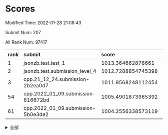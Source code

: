 # Scores

Modified Time: 2022-01-28 21:08:43

Submit Num: 207

All Rank Num: 97417

| rank |               submit               |       score        |       sigma        | pk_num |
| :--- | :--------------------------------- | :----------------- | :----------------- | :----- |
| 1    | jsonzb.test.test_1                 | 1013.364662878661  | 0.8012326259898032 | 1879   |
| 2    | jsonzb.test.submission_level_4     | 1012.7288854745398 | 0.8130420768573933 | 1878   |
| 3    | cpp.21_12_24.submission-2b2ea0d7   | 1011.9568248112454 | 0.7766133325351455 | 1881   |
| 54   | cpp.2022_01_09.submission-816672bd | 1005.4901873965392 | 0.7276991913610651 | 1883   |
| 61   | cpp.2022_01_09.submission-5b0e3de2 | 1004.2556338573119 | 0.7130096740869621 | 1885   |


<details>
<summary>全部</summary>

| rank |                 submit                 |       score        |       sigma        | pk_num |
| :--- | :------------------------------------- | :----------------- | :----------------- | :----- |
| 1    | jsonzb.test.test_1                     | 1013.364662878661  | 0.8012326259898032 | 1879   |
| 2    | jsonzb.test.submission_level_4         | 1012.7288854745398 | 0.8130420768573933 | 1878   |
| 3    | cpp.21_12_24.submission-2b2ea0d7       | 1011.9568248112454 | 0.7766133325351455 | 1881   |
| 4    | gobigger.level_3.submission_level_3_9  | 1011.79571347211   | 0.7682446142750315 | 1884   |
| 5    | gobigger.level_3.submission_level_3_2  | 1011.4214109506437 | 0.7671695609280063 | 1882   |
| 6    | gobigger.level_3.submission_level_3_5  | 1011.2458774381143 | 0.7667731466250886 | 1885   |
| 7    | gobigger.level_3.submission_level_3_32 | 1011.2096167244888 | 0.7637322478298614 | 1884   |
| 8    | gobigger.level_3.submission_level_3_40 | 1010.7712104747403 | 0.7838578286927332 | 1886   |
| 9    | gobigger.level_3.submission_level_3_31 | 1010.5648105443418 | 0.769095059200108  | 1885   |
| 10   | gobigger.level_3.submission_level_3_21 | 1010.5439876092189 | 0.7604318503830129 | 1881   |
| 11   | gobigger.level_3.submission_level_3_27 | 1010.3423113836208 | 0.7553159582396458 | 1883   |
| 12   | gobigger.level_3.submission_level_3_46 | 1010.3069451138674 | 0.7364567612795555 | 1883   |
| 13   | gobigger.level_3.submission_level_3_42 | 1010.2915077823371 | 0.7744747990953    | 1880   |
| 14   | gobigger.level_3.submission_level_3_6  | 1010.283811735466  | 0.7705725929243977 | 1889   |
| 15   | gobigger.level_3.submission_level_3_45 | 1010.2607906702826 | 0.7738718413447009 | 1877   |
| 16   | gobigger.level_3.submission_level_3_49 | 1010.2048070514242 | 0.775384254675791  | 1886   |
| 17   | gobigger.level_3.submission_level_3_13 | 1010.1713810755614 | 0.748178297317609  | 1882   |
| 18   | gobigger.level_3.submission_level_3_19 | 1010.1633776834984 | 0.7677107533175263 | 1879   |
| 19   | gobigger.level_3.submission_level_3_20 | 1010.1319853626271 | 0.7837787227758919 | 1881   |
| 20   | gobigger.level_3.submission_level_3_7  | 1010.1308484394879 | 0.7883478079489992 | 1878   |
| 21   | gobigger.level_3.submission_level_3_47 | 1010.1079229679207 | 0.7468043197200108 | 1881   |
| 22   | gobigger.level_3.submission_level_3_0  | 1010.079083269938  | 0.7491448337221043 | 1887   |
| 23   | gobigger.level_3.submission_level_3_48 | 1010.0000164026213 | 0.7484088213253313 | 1885   |
| 24   | gobigger.level_3.submission_level_3_39 | 1009.9543199775326 | 0.762466241806646  | 1881   |
| 25   | gobigger.level_3.submission_level_3_15 | 1009.908475899352  | 0.7593949967842377 | 1885   |
| 26   | gobigger.level_3.submission_level_3_30 | 1009.8788168203889 | 0.7297848416156766 | 1884   |
| 27   | gobigger.level_3.submission_level_3_14 | 1009.8749715683641 | 0.7575487798425486 | 1880   |
| 28   | gobigger.level_3.submission_level_3_44 | 1009.8420295301861 | 0.7692236621874986 | 1885   |
| 29   | gobigger.level_3.submission_level_3_26 | 1009.8285220360517 | 0.7464687917233478 | 1885   |
| 30   | gobigger.level_3.submission_level_3_28 | 1009.7627059921563 | 0.7329615953943742 | 1877   |
| 31   | gobigger.level_3.submission_level_3_8  | 1009.6134823161606 | 0.7358640944895649 | 1883   |
| 32   | gobigger.level_3.submission_level_3_36 | 1009.594761072247  | 0.752032792027206  | 1885   |
| 33   | gobigger.level_3.submission_level_3_25 | 1009.5729292931326 | 0.7671321762493154 | 1885   |
| 34   | gobigger.level_3.submission_level_3_17 | 1009.555961034116  | 0.7573024606309832 | 1881   |
| 35   | gobigger.level_3.submission_level_3_23 | 1009.5341354560774 | 0.7480145685992039 | 1884   |
| 36   | gobigger.level_3.submission_level_3_1  | 1009.514266914254  | 0.7539156565776539 | 1880   |
| 37   | gobigger.level_3.submission_level_3_16 | 1009.479817388821  | 0.7744004448728992 | 1881   |
| 38   | gobigger.level_3.submission_level_3_3  | 1009.4486926244758 | 0.7718286456273065 | 1887   |
| 39   | gobigger.level_3.submission_level_3_34 | 1009.4333370475271 | 0.7577343946947737 | 1884   |
| 40   | gobigger.level_3.submission_level_3_37 | 1009.3927314966271 | 0.742056894838328  | 1883   |
| 41   | gobigger.level_3.submission_level_3_24 | 1009.3596937580124 | 0.7583373139343839 | 1879   |
| 42   | gobigger.level_3.submission_level_3_35 | 1009.3383644187347 | 0.7481941467731005 | 1881   |
| 43   | gobigger.level_3.submission_level_3_12 | 1009.3299531487589 | 0.7389593524471236 | 1880   |
| 44   | gobigger.level_3.submission_level_3_4  | 1009.3273557048545 | 0.748126755304473  | 1882   |
| 45   | gobigger.level_3.submission_level_3_38 | 1009.3127100017159 | 0.756855046871367  | 1887   |
| 46   | gobigger.level_3.submission_level_3_43 | 1009.2896823529538 | 0.7515860901724168 | 1885   |
| 47   | gobigger.level_3.submission_level_3_11 | 1009.2319326407872 | 0.7562820969984118 | 1882   |
| 48   | gobigger.level_3.submission_level_3_10 | 1008.7338403047538 | 0.7473974510689442 | 1878   |
| 49   | gobigger.level_3.submission_level_3_18 | 1008.5563345652776 | 0.7603683901545845 | 1885   |
| 50   | gobigger.level_3.submission_level_3_41 | 1008.4115909647279 | 0.7539980629573289 | 1890   |
| 51   | gobigger.level_3.submission_level_3_22 | 1008.3457882940208 | 0.7669798004144754 | 1885   |
| 52   | gobigger.level_3.submission_level_3_33 | 1008.3122025890256 | 0.7312770813411148 | 1884   |
| 53   | gobigger.level_3.submission_level_3_29 | 1008.2380686812431 | 0.7467889302036609 | 1882   |
| 54   | cpp.2022_01_09.submission-816672bd     | 1005.4901873965392 | 0.7276991913610651 | 1883   |
| 55   | gobigger.level_1.submission_level_1_16 | 1005.0599293717407 | 0.73853087863725   | 1881   |
| 56   | gobigger.level_1.submission_level_1_36 | 1004.875631737935  | 0.7238482377707065 | 1886   |
| 57   | gobigger.level_1.submission_level_1_2  | 1004.514430619588  | 0.7312265497940966 | 1885   |
| 58   | gobigger.level_1.submission_level_1_19 | 1004.4494339817114 | 0.7196321962763295 | 1878   |
| 59   | gobigger.level_1.submission_level_1_28 | 1004.345433518386  | 0.7067419271329227 | 1887   |
| 60   | gobigger.level_1.submission_level_1_5  | 1004.2824215165817 | 0.7277041733562769 | 1886   |
| 61   | cpp.2022_01_09.submission-5b0e3de2     | 1004.2556338573119 | 0.7130096740869621 | 1885   |
| 62   | gobigger.level_1.submission_level_1_7  | 1004.0160572298993 | 0.7216349282330199 | 1886   |
| 63   | gobigger.level_1.submission_level_1_48 | 1003.9818425834901 | 0.715441744596013  | 1886   |
| 64   | gobigger.level_1.submission_level_1_21 | 1003.9576578891491 | 0.7231344127339452 | 1884   |
| 65   | gobigger.level_1.submission_level_1_6  | 1003.9096983851595 | 0.7129225219739384 | 1884   |
| 66   | gobigger.level_1.submission_level_1_15 | 1003.8908171985204 | 0.7055018549416195 | 1881   |
| 67   | gobigger.level_1.submission_level_1_37 | 1003.8626907250082 | 0.7084532405677183 | 1884   |
| 68   | gobigger.level_1.submission_level_1_29 | 1003.8613949335695 | 0.714168564870325  | 1883   |
| 69   | gobigger.level_1.submission_level_1_1  | 1003.7784428773112 | 0.7192562135895185 | 1882   |
| 70   | gobigger.level_1.submission_level_1_33 | 1003.771533140728  | 0.7160776573744678 | 1882   |
| 71   | gobigger.level_1.submission_level_1_0  | 1003.7195829533617 | 0.7132234878540246 | 1884   |
| 72   | gobigger.level_1.submission_level_1_17 | 1003.6689249920644 | 0.7073267916125714 | 1878   |
| 73   | gobigger.level_1.submission_level_1_32 | 1003.5800003987081 | 0.7158893953658201 | 1877   |
| 74   | gobigger.level_1.submission_level_1_9  | 1003.5468428616526 | 0.7200690651244814 | 1881   |
| 75   | gobigger.level_1.submission_level_1_18 | 1003.517078362086  | 0.7194957308304005 | 1881   |
| 76   | gobigger.level_1.submission_level_1_26 | 1003.5071985478212 | 0.7261440921501467 | 1884   |
| 77   | gobigger.level_1.submission_level_1_13 | 1003.4254893534398 | 0.7152570174764705 | 1880   |
| 78   | gobigger.level_1.submission_level_1_34 | 1003.4234724979085 | 0.7155642125064923 | 1885   |
| 79   | gobigger.level_1.submission_level_1_45 | 1003.4189869058788 | 0.7177387367335997 | 1885   |
| 80   | gobigger.level_1.submission_level_1_46 | 1003.3570618472194 | 0.7119499867925401 | 1880   |
| 81   | gobigger.level_1.submission_level_1_20 | 1003.3349814114982 | 0.7187161467006641 | 1882   |
| 82   | gobigger.level_1.submission_level_1_43 | 1003.3170312527168 | 0.7237411154763934 | 1877   |
| 83   | gobigger.level_1.submission_level_1_11 | 1003.1401140807793 | 0.7124031611105034 | 1882   |
| 84   | gobigger.level_1.submission_level_1_42 | 1003.0943963219264 | 0.7203077846192865 | 1880   |
| 85   | gobigger.level_1.submission_level_1_30 | 1003.058590609996  | 0.7240473747184802 | 1880   |
| 86   | gobigger.level_1.submission_level_1_24 | 1002.9820888772151 | 0.7029285746115416 | 1876   |
| 87   | gobigger.level_1.submission_level_1_39 | 1002.9523698312703 | 0.7138561840784675 | 1885   |
| 88   | gobigger.level_1.submission_level_1_12 | 1002.8633474445877 | 0.7182735037443944 | 1885   |
| 89   | gobigger.level_1.submission_level_1_27 | 1002.7913958097633 | 0.7061164642068763 | 1883   |
| 90   | gobigger.level_1.submission_level_1_3  | 1002.790317487713  | 0.7315319392089619 | 1879   |
| 91   | gobigger.level_1.submission_level_1_14 | 1002.6407843886012 | 0.7062039475106959 | 1881   |
| 92   | gobigger.level_1.submission_level_1_25 | 1002.5457118437844 | 0.708527745302209  | 1879   |
| 93   | gobigger.level_1.submission_level_1_44 | 1002.5101717498206 | 0.7174773133697594 | 1884   |
| 94   | gobigger.level_1.submission_level_1_47 | 1002.3355558179409 | 0.713865657871837  | 1885   |
| 95   | gobigger.level_1.submission_level_1_22 | 1002.2947842140675 | 0.7053042436621717 | 1880   |
| 96   | gobigger.level_1.submission_level_1_40 | 1002.2581621533736 | 0.704827819910351  | 1882   |
| 97   | gobigger.level_1.submission_level_1_41 | 1002.2286593825977 | 0.7120621942117215 | 1885   |
| 98   | gobigger.level_1.submission_level_1_10 | 1002.2258844552895 | 0.7213869991955817 | 1881   |
| 99   | gobigger.level_1.submission_level_1_35 | 1002.1878592268744 | 0.7034938307586239 | 1886   |
| 100  | gobigger.level_1.submission_level_1_8  | 1002.1232139660714 | 0.7107480945281249 | 1875   |
| 101  | gobigger.level_1.submission_level_1_23 | 1002.0917708018992 | 0.7112963469631217 | 1882   |
| 102  | gobigger.level_1.submission_level_1_49 | 1002.0003494901965 | 0.7189149909169931 | 1881   |
| 103  | gobigger.level_1.submission_level_1_38 | 1001.8217903509842 | 0.7079385154505333 | 1881   |
| 104  | gobigger.level_1.submission_level_1_31 | 1001.7583762178318 | 0.7232028080102217 | 1883   |
| 105  | gobigger.level_1.submission_level_1_4  | 1001.3565137112835 | 0.7152801397491572 | 1882   |
| 106  | gobigger.random.submission_random_38   | 997.239809591477   | 0.694993232523655  | 1878   |
| 107  | gobigger.random.submission_random_21   | 997.2038700410715  | 0.7152408421776293 | 1884   |
| 108  | gobigger.random.submission_random_28   | 997.1362829206454  | 0.7035232537753104 | 1884   |
| 109  | gobigger.random.submission_random_27   | 997.1222646357253  | 0.7058602710361785 | 1882   |
| 110  | gobigger.random.submission_random_37   | 997.0049525806564  | 0.703944498715957  | 1884   |
| 111  | gobigger.random.submission_random_36   | 996.9500802326137  | 0.7134687601111251 | 1883   |
| 112  | gobigger.random.submission_random_23   | 996.9327768129191  | 0.7188436596786522 | 1882   |
| 113  | gobigger.random.submission_random_9    | 996.9216369805873  | 0.7121361454585812 | 1884   |
| 114  | gobigger.random.submission_random_34   | 996.8507446671694  | 0.7155414396075154 | 1880   |
| 115  | gobigger.random.submission_random_19   | 996.7538845932102  | 0.717849828628311  | 1881   |
| 116  | gobigger.random.submission_random_10   | 996.7133946727961  | 0.7165164294098748 | 1882   |
| 117  | gobigger.random.submission_random_17   | 996.469381925444   | 0.7122389717324988 | 1880   |
| 118  | gobigger.random.submission_random_18   | 996.4418555433595  | 0.7105960089669469 | 1884   |
| 119  | gobigger.random.submission_random_45   | 996.3768647942247  | 0.6921671560292953 | 1886   |
| 120  | gobigger.random.submission_random_7    | 996.3719527319303  | 0.7125198298403936 | 1882   |
| 121  | gobigger.random.submission_random_8    | 996.3569929032012  | 0.7037910386482151 | 1876   |
| 122  | gobigger.random.submission_random_14   | 996.3366843126415  | 0.7053434433624652 | 1882   |
| 123  | gobigger.random.submission_random_22   | 996.2963255669581  | 0.720486637743467  | 1883   |
| 124  | gobigger.random.submission_random_29   | 996.2867481821218  | 0.7071312767751572 | 1882   |
| 125  | gobigger.random.submission_random_44   | 996.2667888838596  | 0.7056508221725661 | 1887   |
| 126  | gobigger.random.submission_random_16   | 996.2324177655726  | 0.7124723947362902 | 1883   |
| 127  | gobigger.random.submission_random_31   | 996.1884648921348  | 0.7043788240941163 | 1882   |
| 128  | gobigger.random.submission_random_26   | 996.1446372905212  | 0.699362700089616  | 1880   |
| 129  | gobigger.random.submission_random_46   | 996.0787230072642  | 0.7043129040122306 | 1881   |
| 130  | gobigger.random.submission_random_13   | 996.0761796702525  | 0.7177556973000777 | 1886   |
| 131  | gobigger.random.submission_random_24   | 996.0718614276816  | 0.7183777513884386 | 1878   |
| 132  | gobigger.random.submission_random_15   | 996.067215593897   | 0.7039214002508614 | 1885   |
| 133  | gobigger.random.submission_random_42   | 996.0223230758297  | 0.7270695540621468 | 1879   |
| 134  | gobigger.random.submission_random_5    | 995.9929906623125  | 0.7119576105644401 | 1879   |
| 135  | gobigger.random.submission_random_6    | 995.9922723182042  | 0.7060430829774572 | 1886   |
| 136  | gobigger.random.submission_random_0    | 995.938100405565   | 0.7073834961585892 | 1884   |
| 137  | gobigger.random.submission_random_41   | 995.9170073153433  | 0.7133512596585083 | 1879   |
| 138  | gobigger.random.submission_random_3    | 995.8624060772335  | 0.71038372832243   | 1880   |
| 139  | gobigger.random.submission_random_32   | 995.8185257614869  | 0.7100715986336111 | 1877   |
| 140  | gobigger.random.submission_random_39   | 995.7887198616825  | 0.7117536466603499 | 1882   |
| 141  | gobigger.random.submission_random_11   | 995.6954437845898  | 0.7084654009348197 | 1884   |
| 142  | gobigger.random.submission_random_30   | 995.6162498300887  | 0.7074527086974358 | 1887   |
| 143  | gobigger.random.submission_random_35   | 995.6001601236167  | 0.7017308184473925 | 1885   |
| 144  | gobigger.random.submission_random_33   | 995.5742087855924  | 0.7092931050607206 | 1888   |
| 145  | gobigger.random.submission_random_40   | 995.5724381066118  | 0.7245734858354822 | 1882   |
| 146  | gobigger.random.submission_random_2    | 995.5415793694069  | 0.7154148668023078 | 1882   |
| 147  | gobigger.random.submission_random_4    | 995.4165186765132  | 0.7141465624865303 | 1884   |
| 148  | gobigger.random.submission_random_43   | 995.3187816736588  | 0.7035846677903479 | 1885   |
| 149  | gobigger.random.submission_random_49   | 995.2921376064181  | 0.7109185839204174 | 1880   |
| 150  | gobigger.random.submission_random_20   | 995.1460838111943  | 0.7123026442388302 | 1880   |
| 151  | gobigger.random.submission_random_12   | 994.9889780400094  | 0.7168715200046722 | 1880   |
| 152  | gobigger.random.submission_random_25   | 994.9441796146804  | 0.7207917452914439 | 1887   |
| 153  | gobigger.random.submission_random_1    | 994.8888989484113  | 0.7205732221411427 | 1876   |
| 154  | gobigger.random.submission_random_47   | 994.8839834009631  | 0.7018741869399434 | 1876   |
| 155  | gobigger.random.submission_random_48   | 994.5241478253685  | 0.7245989051315949 | 1884   |
| 156  | gobigger.level_2.submission_level_2_46 | 994.0448638424449  | 0.7200542791734411 | 1887   |
| 157  | gobigger.level_2.submission_level_2_23 | 993.4590840221277  | 0.7324818506271304 | 1886   |
| 158  | gobigger.level_2.submission_level_2_6  | 993.3742315489346  | 0.7382116806354768 | 1881   |
| 159  | gobigger.level_2.submission_level_2_0  | 993.2288360454424  | 0.7371998402945823 | 1886   |
| 160  | gobigger.level_2.submission_level_2_14 | 993.1743452230946  | 0.7550178171127909 | 1884   |
| 161  | gobigger.level_2.submission_level_2_39 | 993.0861396686796  | 0.7549373998347195 | 1880   |
| 162  | gobigger.level_2.submission_level_2_17 | 992.907877792948   | 0.73557260073816   | 1883   |
| 163  | gobigger.level_2.submission_level_2_24 | 992.8913023319568  | 0.7472892311308565 | 1884   |
| 164  | gobigger.level_2.submission_level_2_15 | 992.8322104507314  | 0.7355112192275018 | 1884   |
| 165  | gobigger.level_2.submission_level_2_48 | 992.7697926564396  | 0.7312131451029777 | 1882   |
| 166  | gobigger.level_2.submission_level_2_1  | 992.7495143711361  | 0.7465638068382577 | 1884   |
| 167  | gobigger.level_2.submission_level_2_32 | 992.6592064022137  | 0.7395063491730312 | 1886   |
| 168  | gobigger.level_2.submission_level_2_40 | 992.5504859584381  | 0.7434817703148047 | 1882   |
| 169  | gobigger.level_2.submission_level_2_22 | 992.5284801976883  | 0.7430328206266443 | 1883   |
| 170  | gobigger.level_2.submission_level_2_12 | 992.4824889774867  | 0.7642137411606895 | 1879   |
| 171  | gobigger.level_2.submission_level_2_30 | 992.4299513987928  | 0.7426754662426638 | 1885   |
| 172  | gobigger.level_2.submission_level_2_3  | 992.3857195922176  | 0.7566317131735931 | 1880   |
| 173  | gobigger.level_2.submission_level_2_25 | 992.2584890450386  | 0.7458102022490188 | 1885   |
| 174  | gobigger.level_2.submission_level_2_16 | 992.1456739165786  | 0.7433236650704975 | 1877   |
| 175  | gobigger.level_2.submission_level_2_27 | 992.1094790430317  | 0.74256986462118   | 1877   |
| 176  | gobigger.level_2.submission_level_2_37 | 992.0836133289799  | 0.7465934775426168 | 1880   |
| 177  | gobigger.level_2.submission_level_2_36 | 992.0800859680263  | 0.7430782036217842 | 1879   |
| 178  | gobigger.level_2.submission_level_2_29 | 992.0430557899366  | 0.7571375954659515 | 1882   |
| 179  | gobigger.level_2.submission_level_2_34 | 992.0332879922395  | 0.7301231888768748 | 1887   |
| 180  | gobigger.level_2.submission_level_2_9  | 991.9880958804723  | 0.7485069163591637 | 1883   |
| 181  | gobigger.level_2.submission_level_2_26 | 991.9180003721328  | 0.7351058654998973 | 1883   |
| 182  | gobigger.level_2.submission_level_2_49 | 991.9083770419436  | 0.7517990974340814 | 1880   |
| 183  | gobigger.level_2.submission_level_2_13 | 991.8277674260004  | 0.7492111724935039 | 1886   |
| 184  | gobigger.level_2.submission_level_2_35 | 991.7522686934495  | 0.7384250493402577 | 1882   |
| 185  | gobigger.level_2.submission_level_2_4  | 991.7110906576492  | 0.7557806014614277 | 1881   |
| 186  | gobigger.level_2.submission_level_2_18 | 991.7046984044748  | 0.7606926668764824 | 1880   |
| 187  | gobigger.level_2.submission_level_2_38 | 991.6948970846272  | 0.7243951127590614 | 1889   |
| 188  | gobigger.level_2.submission_level_2_8  | 991.6812505227348  | 0.7398989718680414 | 1885   |
| 189  | gobigger.level_2.submission_level_2_43 | 991.6535417512351  | 0.7647455179933554 | 1882   |
| 190  | gobigger.level_2.submission_level_2_20 | 991.6118283226166  | 0.7434343772229217 | 1877   |
| 191  | gobigger.level_2.submission_level_2_33 | 991.6078323287356  | 0.7475078776673758 | 1885   |
| 192  | gobigger.level_2.submission_level_2_42 | 991.5679637472853  | 0.7514727266967572 | 1880   |
| 193  | gobigger.level_2.submission_level_2_47 | 991.5568462495456  | 0.7496665957494809 | 1882   |
| 194  | gobigger.level_2.submission_level_2_19 | 991.5246321111672  | 0.7545950573710238 | 1885   |
| 195  | gobigger.level_2.submission_level_2_5  | 991.4431235024759  | 0.7645036734009629 | 1882   |
| 196  | gobigger.level_2.submission_level_2_41 | 991.4298258040914  | 0.7570676481581202 | 1887   |
| 197  | gobigger.level_2.submission_level_2_2  | 991.4281864574264  | 0.7378919892005557 | 1884   |
| 198  | gobigger.level_2.submission_level_2_31 | 991.3800545994643  | 0.7487945438489584 | 1885   |
| 199  | gobigger.level_2.submission_level_2_44 | 991.1010113221139  | 0.7547148487814709 | 1881   |
| 200  | gobigger.level_2.submission_level_2_7  | 991.0863049742197  | 0.7733828923146608 | 1880   |
| 201  | gobigger.level_2.submission_level_2_10 | 991.0516373665176  | 0.7707758968395179 | 1880   |
| 202  | gobigger.level_2.submission_level_2_45 | 990.5310816343535  | 0.7786886299236323 | 1889   |
| 203  | gobigger.level_2.submission_level_2_28 | 990.5156549175446  | 0.7524730355317619 | 1885   |
| 204  | gobigger.level_2.submission_level_2_21 | 990.183036163078   | 0.7614625506359665 | 1883   |
| 205  | gobigger.level_2.submission_level_2_11 | 989.8194006324733  | 0.7841872407154045 | 1877   |
| 206  | gobigger.none.submission_none_1        | 976.9180888090349  | 1.2655112856932618 | 1886   |
| 207  | gobigger.none.submission_none_0        | 976.0522212742616  | 1.3823608683322017 | 1882   |

</details>